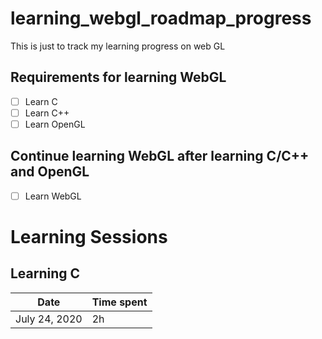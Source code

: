 # learning_webgl_roadmap_progress
This is just to track my learning progress on web GL

## Requirements for learning WebGL
- [ ] Learn C
- [ ] Learn C++
- [ ] Learn OpenGL

## Continue learning WebGL after learning C/C++ and OpenGL
- [ ] Learn WebGL


# Learning Sessions
## Learning C
Date | Time spent
------------ | -------------
July 24, 2020 | 2h
